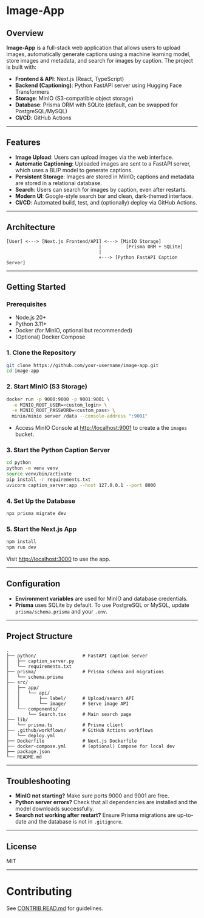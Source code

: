 # Image-App

## Overview

**Image-App** is a full-stack web application that allows users to upload images, automatically generate captions using a machine learning model, store images and metadata, and search for images by caption. The project is built with:

- **Frontend & API**: Next.js (React, TypeScript)
- **Backend (Captioning)**: Python FastAPI server using Hugging Face Transformers
- **Storage**: MinIO (S3-compatible object storage)
- **Database**: Prisma ORM with SQLite (default, can be swapped for PostgreSQL/MySQL)
- **CI/CD**: GitHub Actions

---

## Features

- **Image Upload**: Users can upload images via the web interface.
- **Automatic Captioning**: Uploaded images are sent to a FastAPI server, which uses a BLIP model to generate captions.
- **Persistent Storage**: Images are stored in MinIO; captions and metadata are stored in a relational database.
- **Search**: Users can search for images by caption, even after restarts.
- **Modern UI**: Google-style search bar and clean, dark-themed interface.
- **CI/CD**: Automated build, test, and (optionally) deploy via GitHub Actions.

---

## Architecture

```
[User] <---> [Next.js Frontend/API] <---> [MinIO Storage]
                                  |         [Prisma ORM + SQLite]
                                  |
                                  +---> [Python FastAPI Caption Server]
```

---

## Getting Started

### Prerequisites

- Node.js 20+
- Python 3.11+
- Docker (for MinIO, optional but recommended)
- (Optional) Docker Compose

### 1. Clone the Repository

```sh
git clone https://github.com/your-username/image-app.git
cd image-app
```

### 2. Start MinIO (S3 Storage)

```sh
docker run -p 9000:9000 -p 9001:9001 \
  -e MINIO_ROOT_USER=<custom_login> \
  -e MINIO_ROOT_PASSWORD=<custom_pass> \
  minio/minio server /data --console-address ":9001"
```
- Access MinIO Console at [http://localhost:9001](http://localhost:9001) to create a the `images` bucket. 

### 3. Start the Python Caption Server

```sh
cd python
python -m venv venv
source venv/bin/activate
pip install -r requirements.txt
uvicorn caption_server:app --host 127.0.0.1 --port 8000
```

### 4. Set Up the Database

```sh
npx prisma migrate dev
```

### 5. Start the Next.js App

```sh
npm install
npm run dev
```

Visit [http://localhost:3000](http://localhost:3000) to use the app.

---

## Configuration

- **Environment variables** are used for MinIO and database credentials.
- **Prisma** uses SQLite by default. To use PostgreSQL or MySQL, update `prisma/schema.prisma` and your `.env`.

---

## Project Structure

```
.
├── python/                 # FastAPI caption server
│   ├── caption_server.py
│   └── requirements.txt
├── prisma/                 # Prisma schema and migrations
│   └── schema.prisma
├── src/
│   ├── app/
│   │   └── api/
│   │       ├── label/      # Upload/search API
│   │       └── image/      # Serve image API
│   └── components/
│       └── Search.tsx      # Main search page
├── lib/
│   └── prisma.ts           # Prisma client
├── .github/workflows/      # GitHub Actions workflows
│   └── deploy.yml
├── Dockerfile              # Next.js Dockerfile
├── docker-compose.yml      # (optional) Compose for local dev
├── package.json
└── README.md
```

---

## Troubleshooting

- **MinIO not starting?** Make sure ports 9000 and 9001 are free.
- **Python server errors?** Check that all dependencies are installed and the model downloads successfully.
- **Search not working after restart?** Ensure Prisma migrations are up-to-date and the database is not in `.gitignore`.

---

## License

MIT

---

# Contributing

See [CONTRIB.READ.md](CONTRIB.READ.md) for guidelines.
